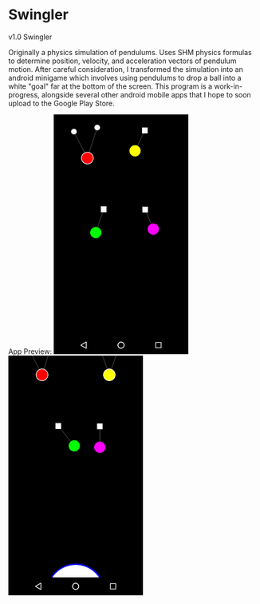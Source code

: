# Swingler
v1.0 Swingler

Originally a physics simulation of pendulums. Uses SHM physics formulas to determine position, velocity, and acceleration vectors of pendulum motion. After careful consideration, I transformed the simulation into an android minigame which involves using pendulums to drop a ball into a white "goal" far at the bottom of the screen. This program is a work-in-progress, alongside several other android mobile apps that I hope to soon upload to the Google Play Store. 

App Preview:
![alt text](https://github.com/matthewparkbusiness/Swingler/blob/master/preview4.png)
![alt text](https://github.com/matthewparkbusiness/Swingler/blob/master/preview5.png)

